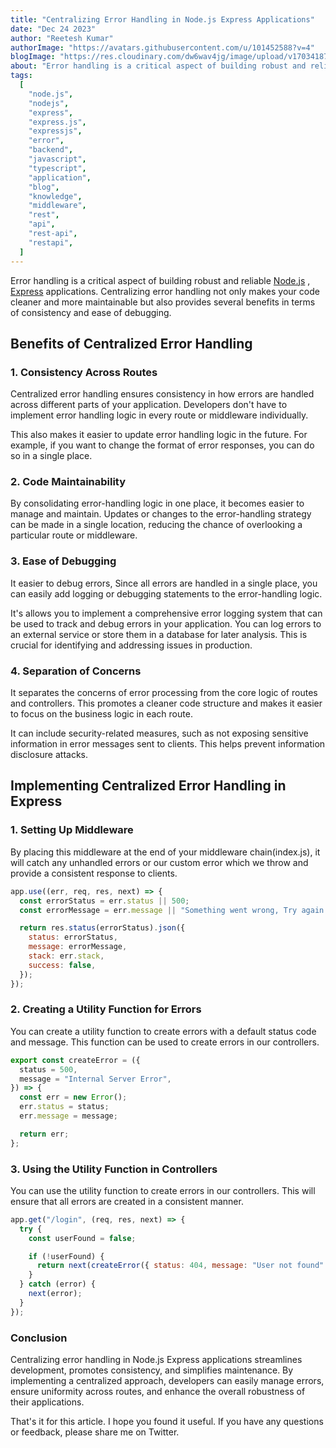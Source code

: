```yaml
---
title: "Centralizing Error Handling in Node.js Express Applications"
date: "Dec 24 2023"
author: "Reetesh Kumar"
authorImage: "https://avatars.githubusercontent.com/u/101452588?v=4"
blogImage: "https://res.cloudinary.com/dw6wav4jg/image/upload/v1703418748/WhatsApp_Image_2023-12-24_at_12.01.13_PM_1_1_1_unsdpy.png"
about: "Error handling is a critical aspect of building robust and reliable Node.js Express applications. In this article, we will learn about error handling in Node.js Express applications."
tags:
  [
    "node.js",
    "nodejs",
    "express",
    "express.js",
    "expressjs",
    "error",
    "backend",
    "javascript",
    "typescript",
    "application",
    "blog",
    "knowledge",
    "middleware",
    "rest",
    "api",
    "rest-api",
    "restapi",
  ]
---
```


Error handling is a critical aspect of building robust and reliable [Node.js](https://nodejs.org/en) , [Express](https://expressjs.com/) applications. Centralizing error handling not only makes your code cleaner and more maintainable but also provides several benefits in terms of consistency and ease of debugging.

## Benefits of Centralized Error Handling

### 1. Consistency Across Routes

Centralized error handling ensures consistency in how errors are handled across different parts of your application. Developers don't have to implement error handling logic in every route or middleware individually.

This also makes it easier to update error handling logic in the future. For example, if you want to change the format of error responses, you can do so in a single place.

### 2. Code Maintainability

By consolidating error-handling logic in one place, it becomes easier to manage and maintain. Updates or changes to the error-handling strategy can be made in a single location, reducing the chance of overlooking a particular route or middleware.

### 3. Ease of Debugging

It easier to debug errors, Since all errors are handled in a single place, you can easily add logging or debugging statements to the error-handling logic.

It's allows you to implement a comprehensive error logging system that can be used to track and debug errors in your application. You can log errors to an external service or store them in a database for later analysis. This is crucial for identifying and addressing issues in production.

### 4. Separation of Concerns

It separates the concerns of error processing from the core logic of routes and controllers. This promotes a cleaner code structure and makes it easier to focus on the business logic in each route.

It can include security-related measures, such as not exposing sensitive information in error messages sent to clients. This helps prevent information disclosure attacks.

## Implementing Centralized Error Handling in Express

### 1. Setting Up Middleware

By placing this middleware at the end of your middleware chain(index.js), it will catch any unhandled errors or our custom error which we throw and provide a consistent response to clients.

```js
app.use((err, req, res, next) => {
  const errorStatus = err.status || 500;
  const errorMessage = err.message || "Something went wrong, Try again!";

  return res.status(errorStatus).json({
    status: errorStatus,
    message: errorMessage,
    stack: err.stack,
    success: false,
  });
});
```

### 2. Creating a Utility Function for Errors

You can create a utility function to create errors with a default status code and message. This function can be used to create errors in our controllers.

```js
export const createError = ({
  status = 500,
  message = "Internal Server Error",
}) => {
  const err = new Error();
  err.status = status;
  err.message = message;

  return err;
};
```

### 3. Using the Utility Function in Controllers

You can use the utility function to create errors in our controllers. This will ensure that all errors are created in a consistent manner.

```js
app.get("/login", (req, res, next) => {
  try {
    const userFound = false;

    if (!userFound) {
      return next(createError({ status: 404, message: "User not found" }));
    }
  } catch (error) {
    next(error);
  }
});
```

### Conclusion

Centralizing error handling in Node.js Express applications streamlines development, promotes consistency, and simplifies maintenance. By implementing a centralized approach, developers can easily manage errors, ensure uniformity across routes, and enhance the overall robustness of their applications.

That's it for this article. I hope you found it useful. If you have any questions or feedback, please share me on Twitter.
